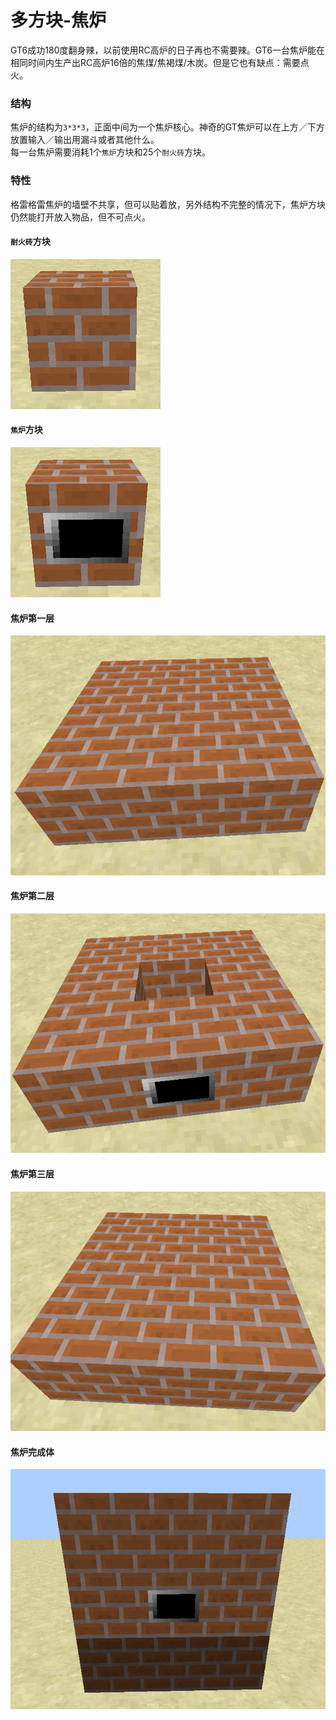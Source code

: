 # 多方块-焦炉

GT6成功180度翻身辣，以前使用RC高炉的日子再也不需要辣。GT6一台焦炉能在相同时间内生产出RC高炉16倍的焦煤/焦褐煤/木炭。但是它也有缺点：需要点火。

### 结构

焦炉的结构为`3*3*3`，正面中间为一个焦炉核心。神奇的GT焦炉可以在上方／下方放置输入／输出用漏斗或者其他什么。  
每一台焦炉需要消耗1个`焦炉`方块和25个`耐火砖`方块。

### **特性**

格雷格雷焦炉的墙壁不共享，但可以贴着放，另外结构不完整的情况下，焦炉方块仍然能打开放入物品，但不可点火。

#### `耐火砖`方块

![](/assets/耐火砖.png)

#### `焦炉`方块

![](/assets/焦炉方块.png)

#### 焦炉第一层

![](/assets/焦炉下.png)

#### 焦炉第二层

![](/assets/焦炉中.png)

#### 焦炉第三层

![](/assets/焦炉上.png)

#### 焦炉完成体

![](/assets/焦炉完成.png)

